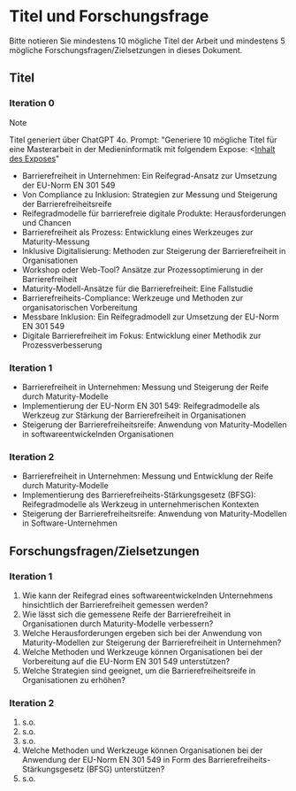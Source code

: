 # Titel und Forschungsfrage

Bitte notieren Sie mindestens 10 mögliche Titel der Arbeit und mindestens 5 mögliche Forschungsfragen/Zielsetzungen in dieses Dokument.

## Titel

### Iteration 0

> [!NOTE]  
> Titel generiert über ChatGPT 4o. Prompt: "Generiere 10 mögliche Titel für eine Masterarbeit in der Medieninformatik mit folgendem Expose: <[Inhalt des Exposes](03-expose.md)"

* Barrierefreiheit in Unternehmen: Ein Reifegrad-Ansatz zur Umsetzung der EU-Norm EN 301 549
* Von Compliance zu Inklusion: Strategien zur Messung und Steigerung der Barrierefreiheitsreife
* Reifegradmodelle für barrierefreie digitale Produkte: Herausforderungen und Chancen
* Barrierefreiheit als Prozess: Entwicklung eines Werkzeuges zur Maturity-Messung
* Inklusive Digitalisierung: Methoden zur Steigerung der Barrierefreiheit in Organisationen
* Workshop oder Web-Tool? Ansätze zur Prozessoptimierung in der Barrierefreiheit
* Maturity-Modell-Ansätze für die Barrierefreiheit: Eine Fallstudie
* Barrierefreiheits-Compliance: Werkzeuge und Methoden zur organisatorischen Vorbereitung
* Messbare Inklusion: Ein Reifegradmodell zur Umsetzung der EU-Norm EN 301 549
* Digitale Barrierefreiheit im Fokus: Entwicklung einer Methodik zur Prozessverbesserung

### Iteration 1

* Barrierefreiheit in Unternehmen: Messung und Steigerung der Reife durch Maturity-Modelle
* Implementierung der EU-Norm EN 301 549: Reifegradmodelle als Werkzeug zur Stärkung der Barrierefreiheit in Organisationen
* Steigerung der Barrierefreiheitsreife: Anwendung von Maturity-Modellen in softwareentwickelnden Organisationen

### Iteration 2

* Barrierefreiheit in Unternehmen: Messung und Entwicklung der Reife durch Maturity-Modelle
* Implementierung des Barrierefreiheits-Stärkungsgesetz (BFSG): Reifegradmodelle als Werkzeug in unternehmerischen Kontexten
* Steigerung der Barrierefreiheitsreife: Anwendung von Maturity-Modellen in Software-Unternehmen

## Forschungsfragen/Zielsetzungen

### Iteration 1

1. Wie kann der Reifegrad eines softwareentwickelnden Unternehmens hinsichtlich der Barrierefreiheit gemessen werden?
2. Wie lässt sich die gemessene Reife der Barrierefreiheit in Organisationen durch Maturity-Modelle verbessern?
3. Welche Herausforderungen ergeben sich bei der Anwendung von Maturity-Modellen zur Steigerung der Barrierefreiheit in Unternehmen?
4. Welche Methoden und Werkzeuge können Organisationen bei der Vorbereitung auf die EU-Norm EN 301 549 unterstützen?
5. Welche Strategien sind geeignet, um die Barrierefreiheitsreife in Organisationen zu erhöhen?

### Iteration 2

1. s.o.
2. s.o.
3. s.o.
4. Welche Methoden und Werkzeuge können Organisationen bei der Anwendung der EU-Norm EN 301 549 in Form des Barrierefreiheits-Stärkungsgesetz (BFSG) unterstützen?
5. s.o.